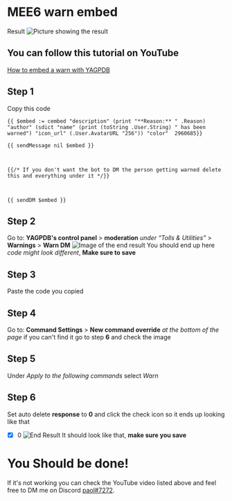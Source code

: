 # MEE6 warn embed
Result
![Picture showing the result](https://i.ibb.co/0BH054d/yag-warn.png)

## You can follow this tutorial on YouTube

[How to embed a warn with YAGPDB](https://youtu.be/2LxMwg7fxl8)

## Step 1
Copy this code

    {{ $embed := cembed "description" (print "**Reason:** " .Reason) "author" (sdict "name" (print (toString .User.String) " has been warned") "icon_url" (.User.AvatarURL "256")) "color"  2960685}}
    
    {{ sendMessage nil $embed }}
    
    
    
    {{/* If you don't want the bot to DM the person getting warned delete this and everything under it */}}
    
      
    
    {{ sendDM $embed }}
## Step 2
Go to: **YAGPDB's control panel** > **moderation** *under “Tolls & Utilities”* > **Warnings** > **Warn DM**
![Image of the end result](https://i.ibb.co/bFwQkQ0/Screenshot.png)
You should end up here *code might look different*, **Make sure to save**
## Step 3
Paste the code you copied
## Step 4
Go to: **Command Settings** > **New command override** *at the bottom of the page* if you can't find it go to step **6** and check the image
## Step 5
Under *Apply to the following commands* select *Warn* 
## Step 6 
Set auto delete **response** to **0** and click the check icon
so it ends up looking like that
 - [x] 0
![End Result](https://i.ibb.co/8PXvfvr/Screenshot.png)
It should look like that, **make sure you save**

# You Should be done!
If it's not working you can check the YouTube video listed above and feel free to DM me on Discord [paol#7272](https://discordapp.com/users/573589702368821259).